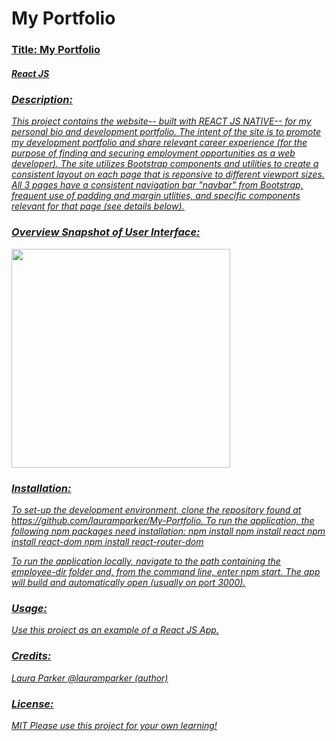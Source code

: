 # My Portfolio

<h3><u>Title: My Portfolio<u></h3>
<h5><i>React JS<i></h5>

<h3>Description:</h3> 
     This project contains the website-- built with REACT JS NATIVE-- for my personal bio and development portfolio. The intent of the site is to promote my development portfolio and share relevant career experience (for the purpose of finding and securing employment opportunities as a web developer). The site utilizes Bootstrap components and utilities to create a consistent layout on each page that is reponsive to different viewport sizes. All 3 pages have a consistent navigation bar "navbar" from Bootstrap, frequent use of padding and margin utlities, and specific components relevant for that page (see details below).



<h3>Overview Snapshot of User Interface:</h3> 

<p>
    <img src="images/directoryREADME.png" width="350" height="350" />
</p>


<h3>Installation:</h3>
    To set-up the development environment, clone the repository found at https://github.com/lauramparker/My-Portfolio. To run the application, the following npm packages need installation:
   npm install
   npm install react
   npm install react-dom
   npm install react-router-dom
   
   To run the application locally, navigate to the path containing the employee-dir folder and, from the command line, enter npm start.  The app will build and automatically open (usually on port 3000).
    
  



<h3>Usage:</h3>
    Use this project as an example of a React JS App.

<h3>Credits:</h3> Laura Parker @lauramparker (author)

<h3>License:</h3> MIT   <i>Please use this project for your own learning!</i> 



